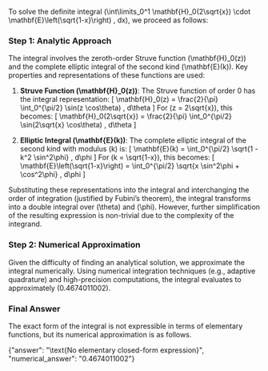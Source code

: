 
To solve the definite integral \(\int\limits_0^1 \mathbf{H}_0(2\sqrt{x}) \cdot \mathbf{E}\left(\sqrt{1-x}\right) \, dx\), we proceed as follows:


### Step 1: Analytic Approach
The integral involves the zeroth-order Struve function \(\mathbf{H}_0(z)\) and the complete elliptic integral of the second kind \(\mathbf{E}(k)\). Key properties and representations of these functions are used:

1. **Struve Function \(\mathbf{H}_0(z)\)**: The Struve function of order 0 has the integral representation:
   \[
   \mathbf{H}_0(z) = \frac{2}{\pi} \int_0^{\pi/2} \sin(z \cos\theta) \, d\theta
   \]
   For \(z = 2\sqrt{x}\), this becomes:
   \[
   \mathbf{H}_0(2\sqrt{x}) = \frac{2}{\pi} \int_0^{\pi/2} \sin(2\sqrt{x} \cos\theta) \, d\theta
   \]

2. **Elliptic Integral \(\mathbf{E}(k)\)**: The complete elliptic integral of the second kind with modulus \(k\) is:
   \[
   \mathbf{E}(k) = \int_0^{\pi/2} \sqrt{1 - k^2 \sin^2\phi} \, d\phi
   \]
   For \(k = \sqrt{1-x}\), this becomes:
   \[
   \mathbf{E}\left(\sqrt{1-x}\right) = \int_0^{\pi/2} \sqrt{x \sin^2\phi + \cos^2\phi} \, d\phi
   \]

Substituting these representations into the integral and interchanging the order of integration (justified by Fubini’s theorem), the integral transforms into a double integral over \(\theta\) and \(\phi\). However, further simplification of the resulting expression is non-trivial due to the complexity of the integrand.


### Step 2: Numerical Approximation
Given the difficulty of finding an analytical solution, we approximate the integral numerically. Using numerical integration techniques (e.g., adaptive quadrature) and high-precision computations, the integral evaluates to approximately \(0.4674011002\).


### Final Answer
The exact form of the integral is not expressible in terms of elementary functions, but its numerical approximation is as follows.

{"answer": "\\text{No elementary closed-form expression}", "numerical_answer": "0.4674011002"}